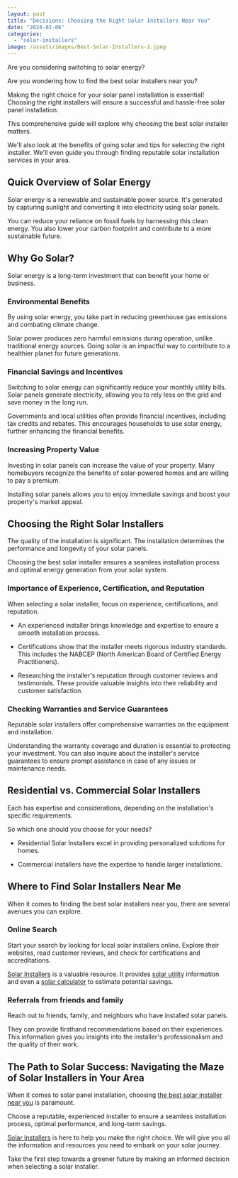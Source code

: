 ```yaml
---
layout: post
title: "Decisions: Choosing the Right Solar Installers Near You"
date: "2024-02-06"
categories: 
  - "solar-installers"
image: /assets/images/Best-Solar-Installers-1.jpeg
---
```


Are you considering switching to solar energy? 

Are you wondering how to find the best solar installers near you?

Making the right choice for your solar panel installation is essential! Choosing the right installers will ensure a successful and hassle-free solar panel installation.

This comprehensive guide will explore why choosing the best solar installer matters.

We'll also look at the benefits of going solar and tips for selecting the right installer. We'll even guide you through finding reputable solar installation services in your area.

## Quick Overview of Solar Energy

Solar energy is a renewable and sustainable power source. It's generated by capturing sunlight and converting it into electricity using solar panels.

You can reduce your reliance on fossil fuels by harnessing this clean energy. You also lower your carbon footprint and contribute to a more sustainable future.

## Why Go Solar?

Solar energy is a long-term investment that can benefit your home or business.

### Environmental Benefits

By using solar energy, you take part in reducing greenhouse gas emissions and combating climate change.

Solar power produces zero harmful emissions during operation, unlike traditional energy sources. Going solar is an impactful way to contribute to a healthier planet for future generations.

### Financial Savings and Incentives

Switching to solar energy can significantly reduce your monthly utility bills. Solar panels generate electricity, allowing you to rely less on the grid and save money in the long run.

Governments and local utilities often provide financial incentives, including tax credits and rebates. This encourages households to use solar energy, further enhancing the financial benefits.

### Increasing Property Value

Investing in solar panels can increase the value of your property. Many homebuyers recognize the benefits of solar-powered homes and are willing to pay a premium.

Installing solar panels allows you to enjoy immediate savings and boost your property's market appeal.

## Choosing the Right Solar Installers

The quality of the installation is significant. The installation determines the performance and longevity of your solar panels.

Choosing the best solar installer ensures a seamless installation process and optimal energy generation from your solar system.

### Importance of Experience, Certification, and Reputation

When selecting a solar installer, focus on experience, certifications, and reputation.

- An experienced installer brings knowledge and expertise to ensure a smooth installation process.

- Certifications show that the installer meets rigorous industry standards. This includes the NABCEP (North American Board of Certified Energy Practitioners).

- Researching the installer's reputation through customer reviews and testimonials. These provide valuable insights into their reliability and customer satisfaction.

### Checking Warranties and Service Guarantees

Reputable solar installers offer comprehensive warranties on the equipment and installation.

Understanding the warranty coverage and duration is essential to protecting your investment. You can also inquire about the installer's service guarantees to ensure prompt assistance in case of any issues or maintenance needs.

## Residential vs. Commercial Solar Installers

Each has expertise and considerations, depending on the installation's specific requirements.

So which one should you choose for your needs?

- Residential Solar Installers excel in providing personalized solutions for homes.

- Commercial installers have the expertise to handle larger installations.

## Where to Find Solar Installers Near Me

When it comes to finding the best solar installers near you, there are several avenues you can explore.

### Online Search

Start your search by looking for local solar installers online. Explore their websites, read customer reviews, and check for certifications and accreditations.

[Solar Installers](/) is a valuable resource. It provides [solar utility](/solar-calculator/) information and even a [solar calculator](/solar-calculator/) to estimate potential savings.

### Referrals from friends and family

Reach out to friends, family, and neighbors who have installed solar panels.

They can provide firsthand recommendations based on their experiences. This information gives you insights into the installer's professionalism and the quality of their work.

## The Path to Solar Success: Navigating the Maze of Solar Installers in Your Area

When it comes to solar panel installation, choosing [the best solar installer near you](/) is paramount.

Choose a reputable, experienced installer to ensure a seamless installation process, optimal performance, and long-term savings.

[Solar Installers](/) is here to help you make the right choice. We will give you all the information and resources you need to embark on your solar journey.

Take the first step towards a greener future by making an informed decision when selecting a solar installer.
